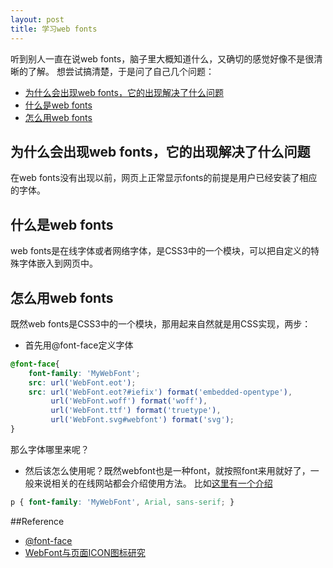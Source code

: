 ```yaml
---
layout: post
title: 学习web fonts
---
```


听到别人一直在说web fonts，脑子里大概知道什么，又确切的感觉好像不是很清晰的了解。
想尝试搞清楚，于是问了自己几个问题：

* <a href="#why">为什么会出现web fonts，它的出现解决了什么问题</a>
* <a href="#what">什么是web fonts</a>
* <a href="#how">怎么用web fonts</a>

<h2 id="why">为什么会出现web fonts，它的出现解决了什么问题</h2>
在web fonts没有出现以前，网页上正常显示fonts的前提是用户已经安装了相应的字体。

<h2 id="what">什么是web fonts</h2>
web fonts是在线字体或者网络字体，是CSS3中的一个模块，可以把自定义的特殊字体嵌入到网页中。


<h2 id="how">怎么用web fonts</h2>
既然web fonts是CSS3中的一个模块，那用起来自然就是用CSS实现，两步：

* 首先用@font-face定义字体

```css
@font-face{
	font-family: 'MyWebFont';
	src: url('WebFont.eot');
	src: url('WebFont.eot?#iefix') format('embedded-opentype'),
	     url('WebFont.woff') format('woff'),
	     url('WebFont.ttf') format('truetype'),
	     url('WebFont.svg#webfont') format('svg');
}
```

<div class="small">
那么字体哪里来呢？
</div>


* 然后该怎么使用呢？既然webfont也是一种font，就按照font来用就好了，一般来说相关的在线网站都会介绍使用方法。
比如[这里有一个介绍](https://www.zybuluo.com/cherishpeace/note/46809)

```css
p { font-family: 'MyWebFont', Arial, sans-serif; }
```


##Reference
- [@font-face](https://developer.mozilla.org/en-US/docs/Web/CSS/@font-face)
- [WebFont与页面ICON图标研究](http://gejiawen.github.io/2015/03/04/CSS/WebFont%E4%B8%8E%E9%A1%B5%E9%9D%A2ICON%E5%9B%BE%E6%A0%87%E7%A0%94%E7%A9%B6/)


<!-- icon font
网页上的小图标称之为页面icon，这些icon基本都是设计师来制作的，起初设计师将网页需要的icon统统丢给dev，然后dev就将这些icon用在网页的不同的地方。

这样有什么问题吗？
每显示一张图片，都会向服务器发送一次请求，图片越多，请求次数越多，造成延迟的可能性就越大。

于是为了解决这个问题，设计师或者dev就将这些图标按照一定顺序和方式合并在一起，这种方式称为css sprites或者图片精灵。dev怎么用呢，他们就通过写CSS来控制不同图标的background-position属性。

这样又有什么问题吗？
dev需要匹配每个icon的position属性，而且同一个icon不同尺寸也需要设计师设计多套icon，更可怜的是，如果中间某个icon发生变化，那么多米诺效应就会发生，在那个图标之后的所有图标的CSS代码都有可能修改。

icon font倒是可以或多或少解决这个问题，当然两者并不冲突。

```
- 你可以去免费的网站下载，比如 https://icomoon.io/app
- 也可以去收费的网站购买字体使用授权
- 当然还可以自己设计字体
```
-->

